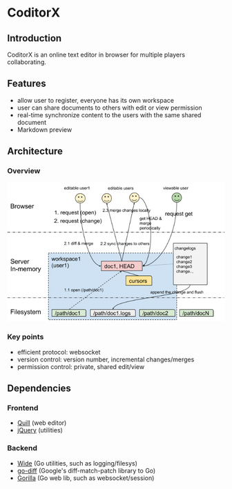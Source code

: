 # CoditorX

## Introduction

CoditorX is an online text editor in browser for multiple players collaborating.

## Features

* allow user to register, everyone has its own workspace
* user can share documents to others with edit or view permission
* real-time synchronize content to the users with the same shared document
* Markdown preview

## Architecture

### Overview

![architecture](architecture.png)

### Key points

* efficient protocol: websocket
* version control: version number, incremental changes/merges
* permission control: private, shared edit/view

## Dependencies

### Frontend

* [Quill](https://github.com/quilljs/quill) (web editor)
* [jQuery](http://jquery.com) (utilities)

### Backend

* [Wide](https://github.com/b3log/wide) (Go utilities, such as logging/filesys)
* [go-diff](https://github.com/sergi/go-diff) (Google's diff-match-patch library to Go)
* [Gorilla](https://github.com/gorilla) (Go web lib, such as websocket/session)
